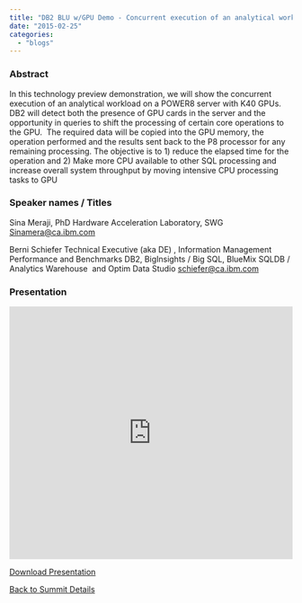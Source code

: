 ```yaml
---
title: "DB2 BLU w/GPU Demo - Concurrent execution of an analytical workload on a POWER8 server with K40 GPUs"
date: "2015-02-25"
categories: 
  - "blogs"
---
```


### Abstract

In this technology preview demonstration, we will show the concurrent execution of an analytical workload on a POWER8 server with K40 GPUs. DB2 will detect both the presence of GPU cards in the server and the opportunity in queries to shift the processing of certain core operations to the GPU.  The required data will be copied into the GPU memory, the operation performed and the results sent back to the P8 processor for any remaining processing. The objective is to 1) reduce the elapsed time for the operation and 2) Make more CPU available to other SQL processing and increase overall system throughput by moving intensive CPU processing tasks to GPU

### Speaker names / Titles

Sina Meraji, PhD Hardware Acceleration Laboratory, SWG [Sinamera@ca.ibm.com](mailto:Sinamera@ca.ibm.com)

Berni Schiefer Technical Executive (aka DE) , Information Management Performance and Benchmarks DB2, BigInsights / Big SQL, BlueMix SQLDB / Analytics Warehouse  and Optim Data Studio [schiefer@ca.ibm.com](mailto:schiefer@ca.ibm.com) 

### Presentation

<iframe src="https://openpowerfoundation.org/wp-content/uploads/2015/03/Meraji_OPFS2015_IBM_031715.pdf" width="100%" height="450" frameborder="0"></iframe>

 [Download Presentation](https://openpowerfoundation.org/wp-content/uploads/2015/03/Meraji_OPFS2015_IBM_031715.pdf)

[Back to Summit Details](javascript:history.back())
